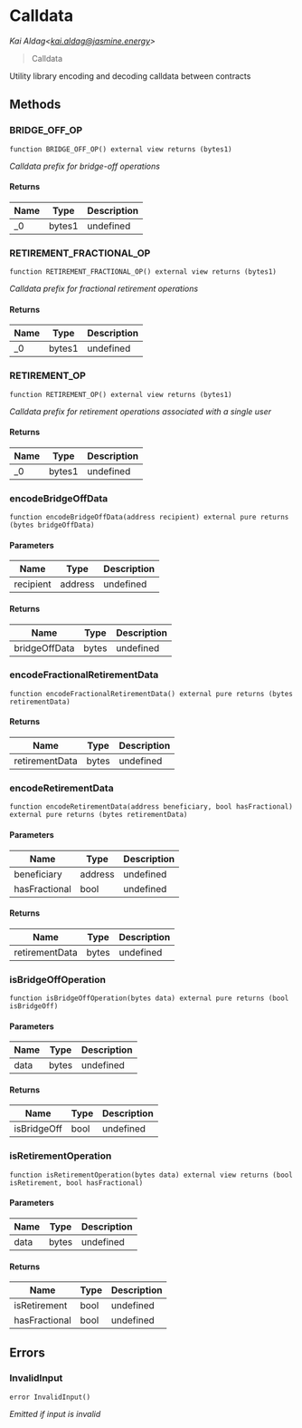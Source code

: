 # Calldata

*Kai Aldag&lt;kai.aldag@jasmine.energy&gt;*

> Calldata

Utility library encoding and decoding calldata between contracts



## Methods

### BRIDGE_OFF_OP

```solidity
function BRIDGE_OFF_OP() external view returns (bytes1)
```



*Calldata prefix for bridge-off operations*


#### Returns

| Name | Type | Description |
|---|---|---|
| _0 | bytes1 | undefined |

### RETIREMENT_FRACTIONAL_OP

```solidity
function RETIREMENT_FRACTIONAL_OP() external view returns (bytes1)
```



*Calldata prefix for fractional retirement operations*


#### Returns

| Name | Type | Description |
|---|---|---|
| _0 | bytes1 | undefined |

### RETIREMENT_OP

```solidity
function RETIREMENT_OP() external view returns (bytes1)
```



*Calldata prefix for retirement operations associated with a single user*


#### Returns

| Name | Type | Description |
|---|---|---|
| _0 | bytes1 | undefined |

### encodeBridgeOffData

```solidity
function encodeBridgeOffData(address recipient) external pure returns (bytes bridgeOffData)
```





#### Parameters

| Name | Type | Description |
|---|---|---|
| recipient | address | undefined |

#### Returns

| Name | Type | Description |
|---|---|---|
| bridgeOffData | bytes | undefined |

### encodeFractionalRetirementData

```solidity
function encodeFractionalRetirementData() external pure returns (bytes retirementData)
```






#### Returns

| Name | Type | Description |
|---|---|---|
| retirementData | bytes | undefined |

### encodeRetirementData

```solidity
function encodeRetirementData(address beneficiary, bool hasFractional) external pure returns (bytes retirementData)
```





#### Parameters

| Name | Type | Description |
|---|---|---|
| beneficiary | address | undefined |
| hasFractional | bool | undefined |

#### Returns

| Name | Type | Description |
|---|---|---|
| retirementData | bytes | undefined |

### isBridgeOffOperation

```solidity
function isBridgeOffOperation(bytes data) external pure returns (bool isBridgeOff)
```





#### Parameters

| Name | Type | Description |
|---|---|---|
| data | bytes | undefined |

#### Returns

| Name | Type | Description |
|---|---|---|
| isBridgeOff | bool | undefined |

### isRetirementOperation

```solidity
function isRetirementOperation(bytes data) external view returns (bool isRetirement, bool hasFractional)
```





#### Parameters

| Name | Type | Description |
|---|---|---|
| data | bytes | undefined |

#### Returns

| Name | Type | Description |
|---|---|---|
| isRetirement | bool | undefined |
| hasFractional | bool | undefined |




## Errors

### InvalidInput

```solidity
error InvalidInput()
```



*Emitted if input is invalid*



